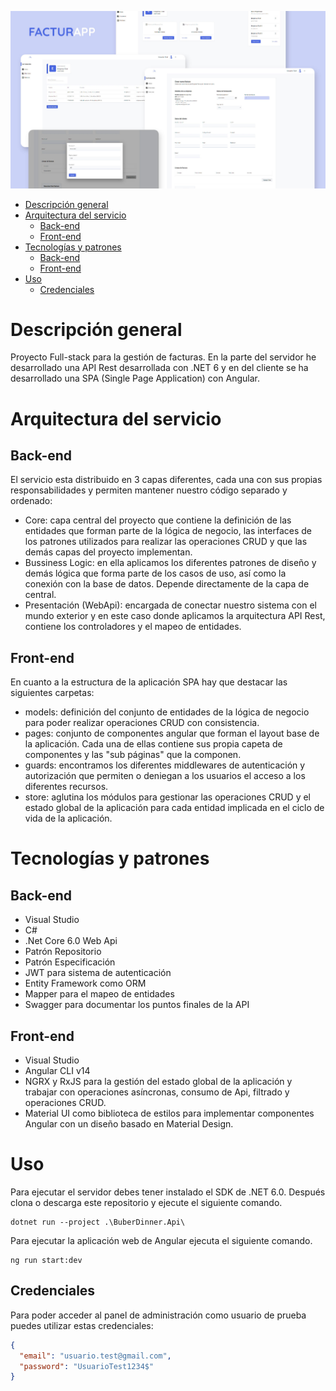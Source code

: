 
 ![Game of Foodies showcase](showcase.jpg)
- [Descripción general](#descripción-general)
- [Arquitectura del servicio](#arquitectura-del-servicio)
  - [Back-end](#back-end)
  - [Front-end](#front-end)
- [Tecnologías y patrones](#tecnologías-y-patrones)
  - [Back-end](#back-end-1)
  - [Front-end](#front-end-1)
- [Uso](#uso)
  - [Credenciales](#credenciales)
  
# Descripción general
Proyecto Full-stack para la gestión de facturas. En la parte del servidor he desarrollado una API Rest desarrollada con .NET 6 y en del cliente se ha desarrollado una SPA (Single Page Application) con Angular.

# Arquitectura del servicio
## Back-end
El servicio esta distribuido en 3 capas diferentes, cada una con sus propias responsabilidades y permiten mantener nuestro código separado y ordenado: 
* Core: capa central del proyecto que contiene la definición de las entidades que forman parte de la lógica de negocio, las interfaces de los patrones utilizados para realizar las operaciones CRUD y que las demás capas del proyecto implementan.
* Bussiness Logic: en ella aplicamos los diferentes patrones de diseño y demás lógica que forma parte de los casos de uso, así como la conexión con la base de datos. Depende directamente de la capa de central.
* Presentación (WebApi): encargada de conectar nuestro sistema con el mundo exterior y en este caso donde aplicamos la arquitectura API Rest, contiene los controladores y el mapeo de entidades.
## Front-end
En cuanto a la estructura de la aplicación SPA hay que destacar las siguientes carpetas:
* models: definición del conjunto de entidades de la lógica de negocio para poder realizar operaciones CRUD con consistencia.
* pages: conjunto de componentes angular que forman el layout base de la aplicación. Cada una de ellas contiene sus propia capeta de componentes y las "sub páginas" que la componen.
* guards: encontramos los diferentes middlewares de autenticación y autorización que permiten o deniegan a los usuarios el acceso a los diferentes recursos.
* store: aglutina los módulos para gestionar las operaciones CRUD y el estado global de la aplicación para cada entidad implicada en el ciclo de vida de la aplicación.

# Tecnologías y patrones
## Back-end
* Visual Studio
* C#
* .Net Core 6.0 Web Api
* Patrón Repositorio
* Patrón Especificación
* JWT para sistema de autenticación
* Entity Framework como ORM
* Mapper para el mapeo de entidades
* Swagger para documentar los puntos finales de la API
## Front-end
* Visual Studio
* Angular CLI v14
* NGRX y RxJS para la gestión del estado global de la aplicación y trabajar con operaciones asíncronas, consumo de Api, filtrado y operaciones CRUD. 
* Material UI como biblioteca de estilos para implementar componentes Angular con un diseño basado en Material Design.

# Uso
Para ejecutar el servidor debes tener instalado el SDK de .NET 6.0. Después clona o descarga este repositorio y ejecute el siguiente comando.
```
dotnet run --project .\BuberDinner.Api\
```

Para ejecutar la aplicación web de Angular ejecuta el siguiente comando.
```
ng run start:dev
```
## Credenciales
Para poder acceder al panel de administración como usuario de prueba puedes utilizar estas credenciales:
```json
{
  "email": "usuario.test@gmail.com",
  "password": "UsuarioTest1234$"
}
```